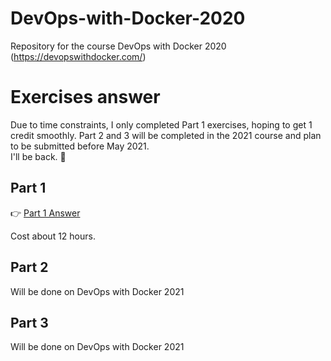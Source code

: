 # DevOps-with-Docker-2020
Repository for the course DevOps with Docker 2020 (https://devopswithdocker.com/)

# Exercises answer
Due to time constraints, I only completed Part 1 exercises, hoping to get 1 credit smoothly. Part 2 and 3 will be completed in the 2021 course and plan to be submitted before May 2021.   
I'll be back. 🤙

## Part 1
👉  [Part 1 Answer](https://github.com/chendebiao/DevOps-with-Docker-2020/tree/main/Part%201)

Cost about 12 hours.

## Part 2
Will be done on DevOps with Docker 2021  

## Part 3
Will be done on DevOps with Docker 2021

